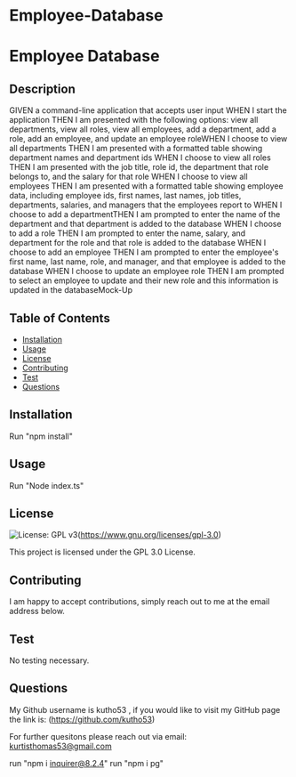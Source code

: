 # Employee-Database

# Employee Database

  ## Description 
  GIVEN a command-line application that accepts user input
  WHEN I start the application
  THEN I am presented with the following options: view all departments, view all roles, view all employees, add a department, add a role, add an employee, and update an employee roleWHEN I choose to view all departments
  THEN I am presented with a formatted table showing department names and department ids
  WHEN I choose to view all roles
  THEN I am presented with the job title, role id, the department that role belongs to, and the salary for that role
  WHEN I choose to view all employees
  THEN I am presented with a formatted table showing employee data, including employee ids, first names, last names, job titles, departments, salaries, and managers that the employees report to
  WHEN I choose to add a departmentTHEN I am prompted to enter the name of the department and that department is added to the database
  WHEN I choose to add a role
  THEN I am prompted to enter the name, salary, and department for the role and that role is added to the database
  WHEN I choose to add an employee
  THEN I am prompted to enter the employee's first name, last name, role, and manager, and that employee is added to the database
  WHEN I choose to update an employee role
  THEN I am prompted to select an employee to update and their new role and this information is updated in the databaseMock-Up

  ## Table of Contents 
  * [Installation](#installation)
  * [Usage](#Usage)
  * [License](#License)
  * [Contributing](#Contributing)
  * [Test](#Test)
  * [Questions](#Questions)
  
  ## Installation 
  Run "npm install"

  ## Usage
  Run "Node index.ts"

  
  ## License
   ![License: GPL v3](https://img.shields.io/badge/License-GPLv3-blue.svg)(https://www.gnu.org/licenses/gpl-3.0)

  This project is licensed under the GPL 3.0 License.


  ## Contributing
  I am happy to accept contributions, simply reach out to me at the email address below.

   ## Test
  No testing necessary.

   ## Questions
  My Github username is kutho53 , if you would like to visit my GitHub page the link is:  (https://github.com/kutho53)
  
  For further quesitons please reach out via email: kurtisthomas53@gmail.com



run "npm i inquirer@8.2.4"
run "npm i pg"